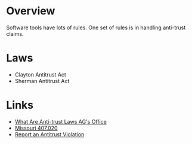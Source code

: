 # Overview
Software tools have lots of rules. One set of rules is in handling anti-trust claims.

# Laws
- Clayton Antitrust Act 
- Sherman Antitrust Act

# Links
- [What Are Anti-trust Laws AG's Office](https://ago.mo.gov/civil-division/consumer/antitrust-laws/what-are-the-antitrust-laws)
- [Missouri 407.020](https://revisor.mo.gov/main/OneSection.aspx?section=407.020)
- [Report an Antitrust Violation](https://www.ftc.gov/enforcement/report-antitrust-violation)